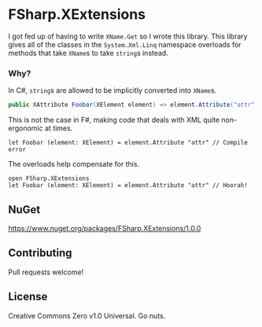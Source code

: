 # FSharp.XExtensions

I got fed up of having to write `XName.Get` so I wrote this library.
This library gives all of the classes in the `System.Xml.Linq` namespace overloads for methods that take `XName`s to take `string`s instead.

### Why?

In C#, `string`s are allowed to be implicitly converted into `XName`s.
```c#
public XAttribute Foobar(XElement element) => element.Attribute("attr" /* implict conversion*/);
```
This is not the case in F#, making code that deals with XML quite non-ergonomic at times.
```f#
let Foobar (element: XElement) = element.Attribute "attr" // Compile error
```
The overloads help compensate for this.
```f#
open FSharp.XExtensions
let Foobar (element: XElement) = element.Attribute "attr" // Hoorah!
```

## NuGet

https://www.nuget.org/packages/FSharp.XExtensions/1.0.0

## Contributing

Pull requests welcome!

## License

Creative Commons Zero v1.0 Universal. Go nuts.
